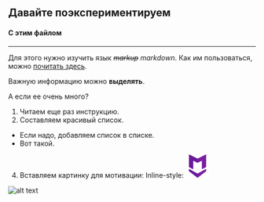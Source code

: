 ## Давайте поэкспериментируем
#### С этим файлом
-------------
Для этого нужно изучить язык ~~*markup*~~ *markdown*.
Как им пользоваться, можно [почитать здесь](https://github.com/adam-p/markdown-here/wiki/Markdown-Here-Cheatsheet).


Важную информацию можно **выделять**.

А если ее очень много?


1. Читаем еще раз инструкцию.
2. Составляем красивый список.
  * Если надо, добавляем список в списке. 
  * Вот такой.
4. Вставляем картинку для мотивации:
Inline-style: 
![alt text](https://github.com/adam-p/markdown-here/raw/master/src/common/images/icon48.png "Logo Title Text 1")


![alt text](https://newfastuff.com/wp-content/uploads/2019/06/j0UqP6m.png "You're breathtaking")
   
 
